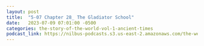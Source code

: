 ```yaml
---
layout: post
title:  "5-07 Chapter 28_ The Gladiator School"
date:   2023-07-09 07:01:00 -0500
categories: the-story-of-the-world-vol-1-ancient-times
podcast_link: https://nilbus-podcasts.s3.us-east-2.amazonaws.com/the-well-trained-mind/The%20Story%20of%20the%20World%20Vol.%201%20Ancient%20Times/5-07%20Chapter%2028_%20The%20Gladiator%20School.mp3
---
```

